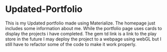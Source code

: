 # Updated-Portfolio
This is my Updated portfolio made using Materialize. The homepage just includes some information about me. While the portfolio page uses cards to display the projects i have completed. The gem td link is a link to the play store in the future I may deploy the project to a webpage using webGL but I still have to refactor some of the code to make it work properly.